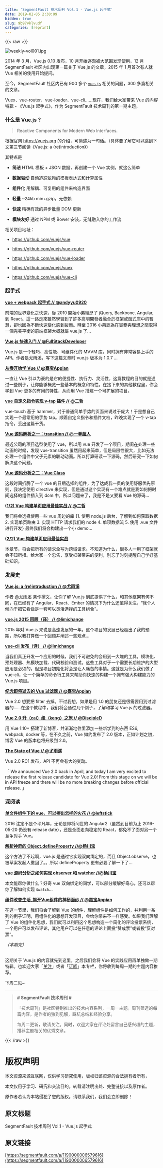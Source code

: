 ```yaml
---
title: 'SegmentFault 技术周刊 Vol.1 - Vue.js 起手式' 
date: 2019-02-05 2:30:09
hidden: true
slug: 9b97vklvudf
categories: [reprint]
---
```


{{< raw >}}

                    
<p><span class="img-wrap"><img data-src="/img/bVBLHL?w=900&amp;h=385" src="https://static.alili.tech/img/bVBLHL?w=900&amp;h=385" alt="weekly-vol001.ipg" title="weekly-vol001.ipg" style="cursor: pointer; display: inline;"></span></p>
<p>2014 年 3 月，Vue.js 0.10 发布，10 月开始逐渐被大范围发现使用，12 月 SegmentFault 社区内出现第一篇关于  Vue.js 的文章，2015 年 1 月首次有人就 Vue 相关的使用开始提问。</p>
<p>至今，SegmentFault 社区内已有 900 多个 <a href="https://segmentfault.com/t/vue.js"><code>vue.js</code></a> 相关的问题，300 多篇相关的文章。</p>
<p>Vuex、vue-router、vue-loader、vue-cli……现在，我们给大家带来 Vue 的内容特辑 - 《Vue.js 起手式》，作为 SegmentFault 技术周刊的第一期主题。</p>
<h3 id="articleHeader0">什么是 Vue.js？</h3>
<blockquote><p>Reactive Components for Modern Web Interfaces.</p></blockquote>
<p>根据官网 <a href="https://vuejs.org" rel="nofollow noreferrer" target="_blank">https://vuejs.org</a> 的介绍，可简述为一句话。（具体要了解它可以跳到下文第三节阅读《Vue.js: a (re)introduction》）</p>
<p>其特点是</p>
<ul>
<li><p><strong>简洁</strong> HTML 模板 + JSON 数据，再创建一个 Vue 实例，就这么简单</p></li>
<li><p><strong>数据驱动</strong> 自动追踪依赖的模板表达式和计算属性</p></li>
<li><p><strong>组件化</strong> 用解耦、可复用的组件来构造界面</p></li>
<li><p><strong>轻量</strong> ~24kb min+gzip，无依赖</p></li>
<li><p><strong>快速</strong> 精确有效的异步批量 DOM 更新</p></li>
<li><p><strong>模块友好</strong> 通过 NPM 或 Bower 安装，无缝融入你的工作流</p></li>
</ul>
<p>相关项目地址：</p>
<ul>
<li><p><a href="https://github.com/vuejs/vue" rel="nofollow noreferrer" target="_blank">https://github.com/vuejs/vue</a></p></li>
<li><p><a href="https://github.com/vuejs/vue-router" rel="nofollow noreferrer" target="_blank">https://github.com/vuejs/vue-router</a></p></li>
<li><p><a href="https://github.com/vuejs/vue-loader" rel="nofollow noreferrer" target="_blank">https://github.com/vuejs/vue-loader</a></p></li>
<li><p><a href="https://github.com/vuejs/vuex" rel="nofollow noreferrer" target="_blank">https://github.com/vuejs/vuex</a></p></li>
<li><p><a href="https://github.com/vuejs/vue-cli" rel="nofollow noreferrer" target="_blank">https://github.com/vuejs/vue-cli</a></p></li>
</ul>
<h3 id="articleHeader1">起手式</h3>
<p><strong><a href="https://segmentfault.com/a/1190000005363030">vue + webpack 起手式 // </a><a href="/u/andyyu0920">@andyyu0920</a> </strong></p>
<p>前端的世界變化之快速，從 2010 開始小弟經歷了 jQuery, Backbone, Angular, 到 React。這一路走來雖然學習到了許多高明開發者融合於框架或函式庫中的智慧，卻也因為不斷快速變化感到疲憊。時至 2016 小弟認為在實務與理想之間取得一個完美平衡的前端框架大概就屬 vue.js 了…</p>
<p><strong><a href="https://segmentfault.com/a/1190000003968020">Vue.js 快速入门 // </a><a href="/u/reeco">@FullStackDeveloper</a> </strong></p>
<p>Vue.js 是一个轻巧、高性能、可组件化的 MVVM 库，同时拥有非常容易上手的 API。作者是尤雨溪，写下这篇文章时 vue.js 版本为 1.0.7 …</p>
<p><strong><a href="https://segmentfault.com/a/1190000005041030">从零开始学 Vue // </a><a href="/u/appian">@嘉宝Appian</a> </strong></p>
<p>一直让 Vue 引以为豪的是它的便捷性、执行力、灵活性，这篇教程的目的就是通过一些例子，让你能够概览一些基本的概念和特性。在接下来的其他教程里，你会学到 Vue 更多的有用的特性，从而用 Vue 搭建一个可扩展的项目。</p>
<p><strong><a href="https://segmentfault.com/a/1190000004108445">vue 自定义指令实现 v-tap 插件 // </a><a href="/u/kodo">@二哲</a> </strong></p>
<p>vue-touch 基于 hammer，对于普通简单手势的页面来说过于庞大！于是想自己实现一个最常用的手势 tap。顺着自定义指令和插件文档，昨晚实现了一个 v-tap 指令，丢出这篇干货。</p>
<p><strong><a href="https://segmentfault.com/a/1190000004670036">Vue 源码解析之一：transition // </a><a href="/u/jokcy">@一拳超人</a> </strong></p>
<p>最近公司的项目选型使用了 vue，所以用 vue 开发了一个项目，期间在处理一些动画的时候，发现 vue-transition 虽然用起来简单，但是局限性很大，比如无法处理一个组件中父子元素的联动动画。所以打算研读一下源码，然后研究一下如何解决这个问题。</p>
<p><strong><a href="https://segmentfault.com/a/1190000005059686">Vue 源码分析之二：Vue Class</a></strong></p>
<p>这段时间折腾了一个 vue 的日期选择的组件，为了达成我一贯的使用舒服优先原则，我决定使用 directive 来实现，但是通过这个实现有一个难点就是我如何把时间选择的组件插入到 dom 中，所以问题来了，我是不是又要看 Vue 的源码…</p>
<p><strong><a href="https://segmentfault.com/a/1190000005009052" target="_blank">(1/2) Vue 构建单页应用最佳实战 // </a><a href="/u/kodo">@二哲</a> </strong></p>
<p>我们将会选择使用一些 vue 周边的库 {1. 使用 node.js 后台，了解到如何获取数据 2. 实现单页路由 3. 实现 HTTP 请求我们的 node 4. 单项数据流 5. 使用 .vue 文件进行开发} 最终我们将会构建出一个小 demo…</p>
<p><strong><a href="https://segmentfault.com/a/1190000005268225">(2/2) Vue 构建单页应用最佳实战</a></strong></p>
<p>本章节，将会把所有的请求全写为跨域请求。不知道为什么，很多人一用了框架就会不知所措。给大家一个忠告，享受框架带来的便利，别忘了时刻提醒自己学好基础知识。</p>
<h3 id="articleHeader2">发展史</h3>
<p><strong><a href="http://blog.evanyou.me/2015/10/25/vuejs-re-introduction/" rel="nofollow noreferrer" target="_blank">Vue.js: a (re)introduction  // </a><a href="/u/evanyou">@尤雨溪</a> </strong></p>
<p>作者 <a href="https://segmentfault.com/u/evanyou"></a><a href="/u/evanyou">@尤雨溪</a>  亲作撰文，让你了解 Vue.js 到底提供了什么，和其他框架有何不同，在已经有了 Angular、React、Ember 的情况下为什么还值得关注。“我个人倾向于把它看做是一套可以灵活选择的工具组合”。</p>
<p><strong><a href="https://segmentfault.com/a/1190000004200486">vue.js 2015 回顾（译） // </a><a href="/u/limichange">@limichange</a> </strong></p>
<p>2015 年对 Vue.js 来说是高速发展的一年。这个项目的发展已经超出了我的预期，所以我打算做一个回顾并阐述一些观点…</p>
<p><strong><a href="https://segmentfault.com/a/1190000004219090">vue-cli 发布（译） // </a><a href="/u/limichange">@limichange</a> </strong></p>
<p>当我们真正开发一个应用的时候，我们不可避免的会用到一大堆的工具，模块化、预处理器、热模块加载、代码校验和测试。这些工具对于一个需要长期维护的大型应用是必须的，但是项目初始化将会是让人痛苦的事情。这就是为什么我们做了 vue-cli，让一个简单的命令行工具来帮助你快速的构建一个拥有强大构建能力的 Vue.js 项目。</p>
<p><strong><a href="https://segmentfault.com/a/1190000005027001">纪念即将逝去的 Vue 过滤器  // </a><a href="/u/appian">@嘉宝Appian</a> </strong></p>
<p>Vue 2.0 想要把 filter 去掉。不过我想，如果是用 1.0 的朋友还是很需要用到过滤器的……在这个教程中，我们将会通过几个例子，了解和学习 Vue.js 的过滤器。</p>
<p><strong><a href="https://segmentfault.com/a/1190000006435886">Vue 2.0 升（cai）级（keng）之旅  // </a><a href="/u/discipled">@DiscipleD</a> </strong></p>
<p>用 Vue 1.10+ 搭建了新博客，并渐渐地往里添加一些新学到的东西 ES6, webpack, docker 等，在不久之前，Vue 如约发布了 2.0 版本，正如计划之初，博客 Vue 的版本也将升级到 2.0。</p>
<p><strong><a href="https://medium.com/the-vue-point/the-state-of-vue-1655e10a340a#.bwovtzr3i" rel="nofollow noreferrer" target="_blank">The State of Vue  // </a><a href="/u/evanyou">@尤雨溪</a> </strong></p>
<p>Vue 2.0 RC1 发布，API 不再会有大的变动。</p>
<p>「 We announced Vue 2.0 back in April, and today I am very excited to release the first release candidate for Vue 2.0! From this stage on we will be in API freeze and there will be no more breaking changes before official release. 」</p>
<h3 id="articleHeader3">深阅读</h3>
<p><strong><a href="https://segmentfault.com/a/1190000005168085">单文件组件下的 vue，可以擦出怎样的火花  // </a><a href="/u/leftstick">@leftstick</a> </strong></p>
<p>2016 注定不是个平凡年，无论是即将问世的 Angular2（虽然到目前为止 2016-05-20 仍没有 release date），还是全面走向稳定的 React，都免不了面对另一个竞争对手 Vue。</p>
<p><strong><a href="https://segmentfault.com/a/1190000004346467">解析神奇的 Object.defineProperty  //</a><a href="/u/jarvan">@杨川宝</a> </strong></p>
<p>这个方法了不起啊，vue.js 是通过它实现双向绑定的，而且 Object.observe，也被草案发起人撤回了。。所以 defineProperty 更有必要了解一下了…</p>
<p><strong><a href="https://segmentfault.com/a/1190000004384515">vue 源码分析之如何实现 observer 和 watcher  //@杨川宝</a></strong></p>
<p>本文能帮你做什么？好奇 vue 双向绑定的同学，可以部分缓解好奇心，还可以帮你了解如何实现 <code>$watch</code>…</p>
<p><strong><a href="https://segmentfault.com/a/1190000005045219" target="_blank">组件改变生活_揭开Vue组件的神秘面纱 // @嘉宝Appian</a></strong></p>
<p>在这一节里，我们将会了解到 Vue 的组件，理解组件是如何工作的，并利用一系列的例子证明，用组件化的思想开发项目，会给你带来不一样感受。如果我们理解了 Vue 的组件化思想，我们就可以利用这个思想构造一个简化的评论投票系统，一个用户可以发布评论，其他用户可以在任意的评论上面投“赞成票”或者投“反对票”。</p>
<p><em>（本期完）</em><br><br></p>
<p>这期关于 Vue.js 的内容就先到这里，之后我们会将 Vue 的实践应用再单独做一期特辑。也欢迎大家「<a href="https://segmentfault.com/blog/weekly">关注</a>」或者「<a href="https://segmentfault.com/feeds/blog/weekly" target="_blank">订阅</a>」本专栏，你将收到每周一期的主题内容推荐。</p>
<p>下周二见~</p>
<hr>
<blockquote>
<p><strong># SegmentFault 技术周刊 #</strong></p>
<p>「技术周刊」是社区特别推出的技术内容系列，一周一主题。周刊筛选的每篇内容，是作者的独到见解，踩坑总结和经验分享。</p>
<p>每周二更新，敬请关注。同时，欢迎大家在评论处留言自己感兴趣的主题，推荐主题相关的优秀文章。</p>
</blockquote>

                
{{< /raw >}}

# 版权声明
本文资源来源互联网，仅供学习研究使用，版权归该资源的合法拥有者所有，

本文仅用于学习、研究和交流目的。转载请注明出处、完整链接以及原作者。

原作者若认为本站侵犯了您的版权，请联系我们，我们会立即删除！

## 原文标题
SegmentFault 技术周刊 Vol.1 - Vue.js 起手式

## 原文链接
[https://segmentfault.com/a/1190000006579616](https://segmentfault.com/a/1190000006579616)

